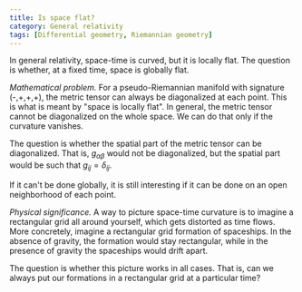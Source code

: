```yaml
---
title: Is space flat?
category: General relativity
tags: [Differential geometry, Riemannian geometry]
---
```

In general relativity, space-time is curved, but it is locally flat. The question is
whether, at a fixed time, space is globally flat.

*Mathematical problem.* For a pseudo-Riemannian manifold with signature (-,+,+,+),
the metric tensor can always be diagonalized at each point. This is what is meant
by "space is locally flat". In general, the metric tensor cannot be diagonalized
on the whole space. We can do that only if the curvature vanishes.

The question is whether the spatial part of the metric tensor can be diagonalized. That is,
$g_{\alpha\beta}$ would not be diagonalized, but the spatial part would be such
that $g_{ij} = \delta_{ij}$.

If it can't be done globally, it is still interesting if it can be done on an
open neighborhood of each point.

*Physical significance.* A way to picture space-time curvature is to imagine a
rectangular grid all around yourself, which gets distorted as time flows.
More concretely, imagine a rectangular grid formation of spaceships. In the absence of
gravity, the formation would stay rectangular, while in the presence of gravity
the spaceships would drift apart.

The question is whether this picture works in all cases. That is, can we always
put our formations in a rectangular grid at a particular time?
